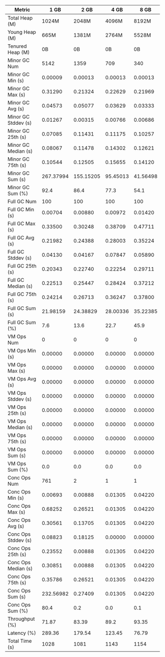 | Metric | 1 GB | 2 GB | 4 GB | 8 GB |
|------|----|----|----|----|
| Total Heap (M) | 1024M | 2048M | 4096M | 8192M |
| Young Heap (M) | 665M | 1381M | 2764M | 5528M |
| Tenured Heap (M) | 0B | 0B | 0B | 0B |
| Minor GC Num | 5142 | 1359 | 709 | 340 |
| Minor GC Min (s) | 0.00009 | 0.00013 | 0.00013 | 0.00013 |
| Minor GC Max (s) | 0.31290 | 0.21324 | 0.22629 | 0.21969 |
| Minor GC Avg (s) | 0.04573 | 0.05077 | 0.03629 | 0.03333 |
| Minor GC Stddev (s) | 0.01267 | 0.00315 | 0.00766 | 0.00686 |
| Minor GC 25th (s) | 0.07085 | 0.11431 | 0.11175 | 0.10257 |
| Minor GC Median (s) | 0.08067 | 0.11478 | 0.14302 | 0.12621 |
| Minor GC 75th (s) | 0.10544 | 0.12505 | 0.15655 | 0.14120 |
| Minor GC Sum (s) | 267.37994 | 155.15205 | 95.45013 | 41.56498 |
| Minor GC Sum (%) | 92.4 | 86.4 | 77.3 | 54.1 |
| Full GC Num | 100 | 100 | 100 | 100 |
| Full GC Min (s) | 0.00704 | 0.00880 | 0.00972 | 0.01420 |
| Full GC Max (s) | 0.33500 | 0.30248 | 0.38709 | 0.47711 |
| Full GC Avg (s) | 0.21982 | 0.24388 | 0.28003 | 0.35224 |
| Full GC Stddev (s) | 0.04130 | 0.04167 | 0.07847 | 0.05890 |
| Full GC 25th (s) | 0.20343 | 0.22740 | 0.22254 | 0.29711 |
| Full GC Median (s) | 0.22513 | 0.25447 | 0.28424 | 0.37212 |
| Full GC 75th (s) | 0.24214 | 0.26713 | 0.36247 | 0.37800 |
| Full GC Sum (s) | 21.98159 | 24.38829 | 28.00336 | 35.22385 |
| Full GC Sum (%) | 7.6 | 13.6 | 22.7 | 45.9 |
| VM Ops Num | 0 | 0 | 0 | 0 |
| VM Ops Min (s) | 0.00000 | 0.00000 | 0.00000 | 0.00000 |
| VM Ops Max (s) | 0.00000 | 0.00000 | 0.00000 | 0.00000 |
| VM Ops Avg (s) | 0.00000 | 0.00000 | 0.00000 | 0.00000 |
| VM Ops Stddev (s) | 0.00000 | 0.00000 | 0.00000 | 0.00000 |
| VM Ops 25th (s) | 0.00000 | 0.00000 | 0.00000 | 0.00000 |
| VM Ops Median (s) | 0.00000 | 0.00000 | 0.00000 | 0.00000 |
| VM Ops 75th (s) | 0.00000 | 0.00000 | 0.00000 | 0.00000 |
| VM Ops Sum (s) | 0.00000 | 0.00000 | 0.00000 | 0.00000 |
| VM Ops Sum (%) | 0.0 | 0.0 | 0.0 | 0.0 |
| Conc Ops Num | 761 | 2 | 1 | 1 |
| Conc Ops Min (s) | 0.00693 | 0.00888 | 0.01305 | 0.04220 |
| Conc Ops Max (s) | 0.68252 | 0.26521 | 0.01305 | 0.04220 |
| Conc Ops Avg (s) | 0.30561 | 0.13705 | 0.01305 | 0.04220 |
| Conc Ops Stddev (s) | 0.08823 | 0.18125 | 0.00000 | 0.00000 |
| Conc Ops 25th (s) | 0.23552 | 0.00888 | 0.01305 | 0.04220 |
| Conc Ops Median (s) | 0.30851 | 0.00888 | 0.01305 | 0.04220 |
| Conc Ops 75th (s) | 0.35786 | 0.26521 | 0.01305 | 0.04220 |
| Conc Ops Sum (s) | 232.56982 | 0.27409 | 0.01305 | 0.04220 |
| Conc Ops Sum (%) | 80.4 | 0.2 | 0.0 | 0.1 |
| Throughput (%) | 71.87 | 83.39 | 89.2 | 93.35 |
| Latency (%) | 289.36 | 179.54 | 123.45 | 76.79 |
| Total Time (s) | 1028 | 1081 | 1143 | 1154 |
